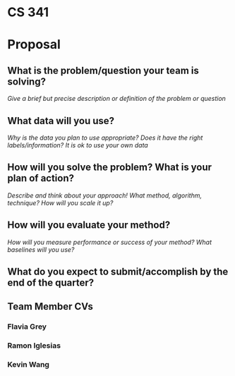 # CS 341

# Proposal

## What is the problem/question your team is solving? 
_Give a brief but precise description or definition of the problem or question_

## What data will you use? 
_Why is the data you plan to use appropriate? Does it have the right labels/information?
It is ok to use your own data_

## How will you solve the problem? What is your plan of action? 
_Describe and think about your approach!
What method, algorithm, technique? How will you scale it up?_

## How will you evaluate your method? 
_How will you measure performance or success of your method? What baselines will you use?_

## What do you expect to submit/accomplish by the end of the quarter?


## Team Member CVs

### Flavia Grey 

### Ramon Iglesias

### Kevin Wang
